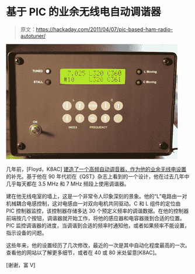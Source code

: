 # 基于 PIC 的业余无线电自动调谐器

> 原文：<https://hackaday.com/2011/04/07/pic-based-ham-radio-autotuner/>

![cw_autotuner](img/782be7271d6d60bf9ded9d63c772657d.png "cw_autotuner")

几年前，[Floyd，K8AC] [建造了一个高频自动调音器，作为他的业余无线电设置](http://www.k8ac.net/BalancedTuner.html)的补充。基于他在 90 年代初在《QST》杂志上看到的一个设计，他在过去几年中几乎每天都在 3.5 MHz 和 7 MHz 频段上使用调谐器。

建在他无线电室的墙上，这是一个非常令人印象深刻的景象。他的“L”电路由一对机械耦合电感控制，这对电感由一对双向电机共同驱动。C 和 L 组件的定位由 PIC 控制器监控，该控制器存储多达 30 个预定义频率的调谐数据。在他的控制器前端按几个按钮，调谐器就开始工作，将他的感应器和电容器拨到合适的位置。PIC 监控调谐器的进度，当调谐到合适的频率时通知他，或者如果频率不能设置，指示设备的问题。

这些年来，他的设置经历了几次修改，最近的一次是其中自动化程度最高的一次。查看他的网站以了解更多细节，或者在 40 或 80 米处留意[K8AC]。

[谢谢，富 V]